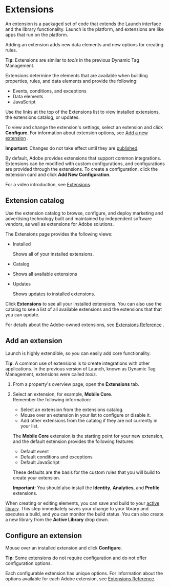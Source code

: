 # Extensions

An extension is a packaged set of code that extends the Launch interface and the library functionality. Launch is the platform, and extensions are like apps that run on the platform.

Adding an extension adds new data elements and new options for creating rules.

**Tip**: Extensions are similar to _tools_ in the previous Dynamic Tag Management.

Extensions determine the elements that are available when building properties, rules, and data elements and provide the following:

* Events, conditions, and exceptions
* Data elements
* JavaScript

Use the links at the top of the Extensions list to view installed extensions, the extensions catalog, or updates.

To view and change the extension's settings, select an extension and click **Configure**. For information about extension options, see [Add a new extension](extensions.md#add-a-new-extension) .

**Important**: Changes do not take effect until they are [published](../publishing/).

By default, Adobe provides extensions that support common integrations. Extensions can be modified with custom configurations, and configurations are provided through the extensions. To create a configuration, click the extension card and click **Add New Configuration**.

For a video introduction, see [Extensions](../getting-started/videos.md).

## Extension catalog

Use the extension catalog to browse, configure, and deploy marketing and advertising technology built and maintained by independent software vendors, as well as extensions for Adobe solutions.

The Extensions page provides the following views:

* Installed

  Shows all of your installed extensions.

* Catalog
* Shows all available extensions
* Updates

  Shows updates to installed extensions.

Click **Extensions** to see all your installed extensions. You can also use the catalog to see a list of all available extensions and the extensions that that you can update.

For details about the Adobe-owned extensions, see [Extensions Reference](../extension-reference/) .

## Add an extension

Launch is highly extendible, so you can easily add core functionality.

**Tip**: A common use of extensions is to create integrations with other applications. In the previous version of Launch, known as Dynamic Tag Management, extensions were called _tools_.

1. From a property's overview page, open the **Extensions** tab.
2. Select an extension, for example, **Mobile Core**.   
   Remember the following information:

   * Select an extension from the extensions catalog.
   * Mouse over an extension in your list to configure or disable it.
   * Add other extensions from the catalog if they are not currently in your list.

   The **Mobile Core** extension is the starting point for your new extension, and the default extension provides the following features:

   * Default event
   * Default conditions and exceptions
   * Default JavaScript

   These defaults are the basis for the custom rules that you will build to create your extension.   
  
   **Important**: You should also install the **Identity**, **Analytics**, and **Profile** extensions.

When creating or editing elements, you can save and build to your [active library](../publishing/libraries.md#active-library). This step immediately saves your change to your library and executes a build, and you can monitor the build status. You can also create a new library from the **Active Library** drop down.

## Configure an extension

Mouse over an installed extension and click **Configure**.

**Tip**: Some extensions do not require configuration and do not offer configuration options.

Each configurable extension has unique options. For information about the options available for each Adobe extension, see [Extensions Reference](../extension-reference/).

